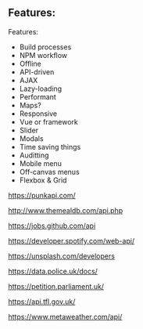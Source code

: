 ## Features:

Features:

- Build processes
- NPM workflow
- Offline
- API-driven
- AJAX
- Lazy-loading
- Performant
- Maps?
- Responsive
- Vue or framework
- Slider
- Modals
- Time saving things
- Auditting
- Mobile menu
- Off-canvas menus
- Flexbox & Grid




https://punkapi.com/

http://www.themealdb.com/api.php

https://jobs.github.com/api

https://developer.spotify.com/web-api/

https://unsplash.com/developers

https://data.police.uk/docs/

https://petition.parliament.uk/

https://api.tfl.gov.uk/

https://www.metaweather.com/api/
